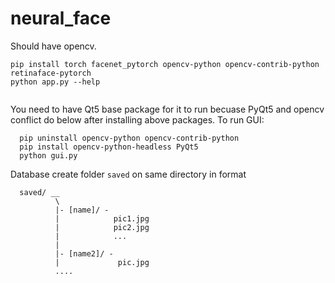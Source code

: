 # neural_face


Should have opencv.

```
pip install torch facenet_pytorch opencv-python opencv-contrib-python retinaface-pytorch
python app.py --help
  
```

You need to have Qt5 base package for it to run
becuase PyQt5 and opencv conflict do below after installing above packages.
To run GUI:
```
  pip uninstall opencv-python opencv-contrib-python
  pip install opencv-python-headless PyQt5
  python gui.py
```


Database
create folder `saved` on same directory in format
```
  saved/ __
          \
          |- [name]/ - 
          |            pic1.jpg
          |            pic2.jpg
          |            ...
          |
          |- [name2]/ - 
          |             pic.jpg
          ....
```
